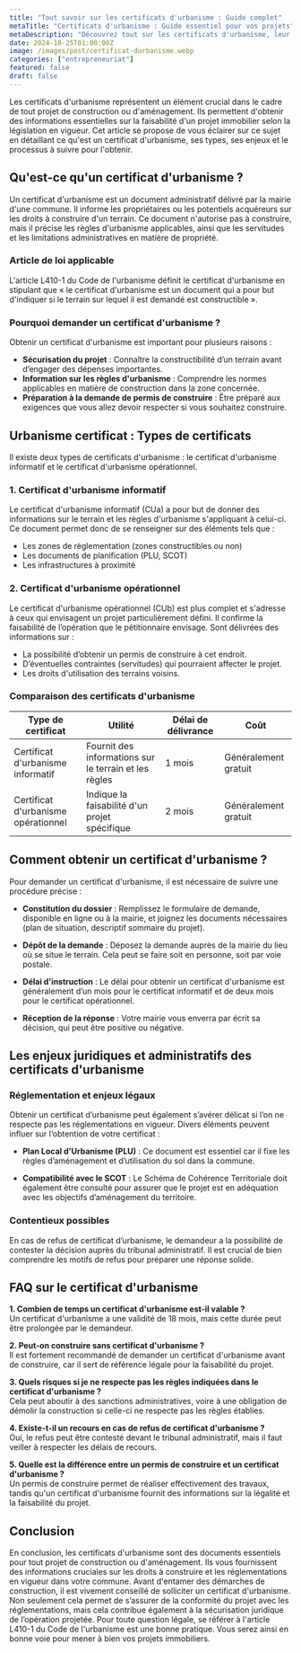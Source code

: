 ```yaml
---
title: "Tout savoir sur les certificats d'urbanisme : Guide complet"
metaTitle: "Certificats d'urbanisme : Guide essentiel pour vos projets"
metaDescription: "Découvrez tout sur les certificats d'urbanisme, leur fonction, procédure d'obtention et implications légales."
date: 2024-10-25T01:00:00Z
image: /images/post/certificat-durbanisme.webp
categories: ["entrepreneuriat"]
featured: false
draft: false
---
```


Les certificats d'urbanisme représentent un élément crucial dans le cadre de tout projet de construction ou d'aménagement. Ils permettent d'obtenir des informations essentielles sur la faisabilité d'un projet immobilier selon la législation en vigueur. Cet article se propose de vous éclairer sur ce sujet en détaillant ce qu'est un certificat d'urbanisme, ses types, ses enjeux et le processus à suivre pour l'obtenir.

## Qu'est-ce qu'un certificat d'urbanisme ?

Un certificat d'urbanisme est un document administratif délivré par la mairie d'une commune. Il informe les propriétaires ou les potentiels acquéreurs sur les droits à construire d'un terrain. Ce document n'autorise pas à construire, mais il précise les règles d'urbanisme applicables, ainsi que les servitudes et les limitations administratives en matière de propriété.

### Article de loi applicable

L'article L410-1 du Code de l'urbanisme définit le certificat d'urbanisme en stipulant que « le certificat d'urbanisme est un document qui a pour but d'indiquer si le terrain sur lequel il est demandé est constructible ».

### Pourquoi demander un certificat d'urbanisme ?

Obtenir un certificat d'urbanisme est important pour plusieurs raisons :

- **Sécurisation du projet** : Connaître la constructibilité d’un terrain avant d’engager des dépenses importantes.
- **Information sur les règles d'urbanisme** : Comprendre les normes applicables en matière de construction dans la zone concernée.
- **Préparation à la demande de permis de construire** : Être préparé aux exigences que vous allez devoir respecter si vous souhaitez construire.

## Urbanisme certificat : Types de certificats

Il existe deux types de certificats d'urbanisme : le certificat d'urbanisme informatif et le certificat d'urbanisme opérationnel.

### 1. Certificat d'urbanisme informatif

Le certificat d'urbanisme informatif (CUa) a pour but de donner des informations sur le terrain et les règles d'urbanisme s'appliquant à celui-ci. Ce document permet donc de se renseigner sur des éléments tels que :

- Les zones de règlementation (zones constructibles ou non)
- Les documents de planification (PLU, SCOT)
- Les infrastructures à proximité

### 2. Certificat d'urbanisme opérationnel

Le certificat d'urbanisme opérationnel (CUb) est plus complet et s'adresse à ceux qui envisagent un projet particulièrement défini. Il confirme la faisabilité de l’opération que le pétitionnaire envisage. Sont délivrées des informations sur :

- La possibilité d’obtenir un permis de construire à cet endroit.
- D’éventuelles contraintes (servitudes) qui pourraient affecter le projet.
- Les droits d'utilisation des terrains voisins.

### Comparaison des certificats d'urbanisme

| Type de certificat           | Utilité                                      | Délai de délivrance | Coût                  |
|------------------------------|----------------------------------------------|---------------------|-----------------------|
| Certificat d'urbanisme informatif | Fournit des informations sur le terrain et les règles | 1 mois               | Généralement gratuit   |
| Certificat d'urbanisme opérationnel | Indique la faisabilité d'un projet spécifique    | 2 mois               | Généralement gratuit   |

## Comment obtenir un certificat d'urbanisme ?

Pour demander un certificat d'urbanisme, il est nécessaire de suivre une procédure précise :

- **Constitution du dossier** : Remplissez le formulaire de demande, disponible en ligne ou à la mairie, et joignez les documents nécessaires (plan de situation, descriptif sommaire du projet).
  
- **Dépôt de la demande** : Déposez la demande auprès de la mairie du lieu où se situe le terrain. Cela peut se faire soit en personne, soit par voie postale.

- **Délai d'instruction** : Le délai pour obtenir un certificat d'urbanisme est généralement d’un mois pour le certificat informatif et de deux mois pour le certificat opérationnel.

- **Réception de la réponse** : Votre mairie vous enverra par écrit sa décision, qui peut être positive ou négative.

## Les enjeux juridiques et administratifs des certificats d'urbanisme

### Réglementation et enjeux légaux

Obtenir un certificat d’urbanisme peut également s’avérer délicat si l’on ne respecte pas les réglementations en vigueur. Divers éléments peuvent influer sur l‘obtention de votre certificat :

- **Plan Local d'Urbanisme (PLU)** : Ce document est essentiel car il fixe les règles d’aménagement et d’utilisation du sol dans la commune.

- **Compatibilité avec le SCOT** : Le Schéma de Cohérence Territoriale doit également être consulté pour assurer que le projet est en adéquation avec les objectifs d’aménagement du territoire.

### Contentieux possibles

En cas de refus de certificat d’urbanisme, le demandeur a la possibilité de contester la décision auprès du tribunal administratif. Il est crucial de bien comprendre les motifs de refus pour préparer une réponse solide.

## FAQ sur le certificat d'urbanisme

**1. Combien de temps un certificat d'urbanisme est-il valable ?**  
Un certificat d'urbanisme a une validité de 18 mois, mais cette durée peut être prolongée par le demandeur.

**2. Peut-on construire sans certificat d'urbanisme ?**  
Il est fortement recommandé de demander un certificat d'urbanisme avant de construire, car il sert de référence légale pour la faisabilité du projet.

**3. Quels risques si je ne respecte pas les règles indiquées dans le certificat d'urbanisme ?**  
Cela peut aboutir à des sanctions administratives, voire à une obligation de démolir la construction si celle-ci ne respecte pas les règles établies.

**4. Existe-t-il un recours en cas de refus de certificat d'urbanisme ?**  
Oui, le refus peut être contesté devant le tribunal administratif, mais il faut veiller à respecter les délais de recours.

**5. Quelle est la différence entre un permis de construire et un certificat d'urbanisme ?**  
Un permis de construire permet de réaliser effectivement des travaux, tandis qu'un certificat d'urbanisme fournit des informations sur la légalité et la faisabilité du projet.

## Conclusion

En conclusion, les certificats d'urbanisme sont des documents essentiels pour tout projet de construction ou d'aménagement. Ils vous fournissent des informations cruciales sur les droits à construire et les réglementations en vigueur dans votre commune. Avant d'entamer des démarches de construction, il est vivement conseillé de solliciter un certificat d'urbanisme. Non seulement cela permet de s’assurer de la conformité du projet avec les réglementations, mais cela contribue également à la sécurisation juridique de l’opération projetée. Pour toute question légale, se référer à l'article L410-1 du Code de l'urbanisme est une bonne pratique. Vous serez ainsi en bonne voie pour mener à bien vos projets immobiliers.